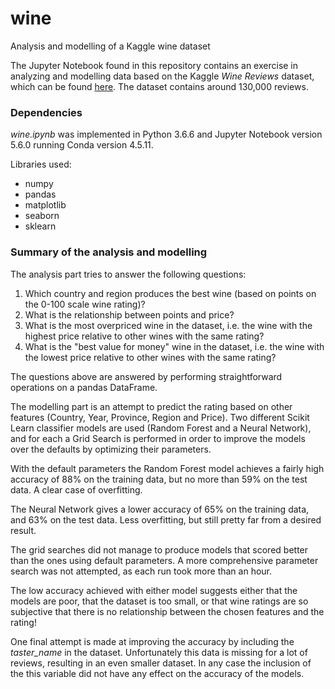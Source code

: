 # wine
Analysis and modelling of a Kaggle wine dataset

The Jupyter Notebook found in this repository contains an exercise in analyzing and modelling data based on the Kaggle _Wine Reviews_ dataset, which can be found [here](https://www.kaggle.com/zynicide/wine-reviews). The dataset contains around 130,000 reviews.


### Dependencies
 
_wine.ipynb_ was implemented in Python 3.6.6 and Jupyter Notebook version 5.6.0 running Conda version 4.5.11.

Libraries used:

* numpy
* pandas
* matplotlib
* seaborn
* sklearn


### Summary of the analysis and modelling

The analysis part tries to answer the following questions:

1. Which country and region produces the best wine (based on points on the 0-100 scale wine rating)?
2. What is the relationship between points and price?
3. What is the most overpriced wine in the dataset, i.e. the wine with the highest price relative to other wines with the same rating?
3. What is the "best value for money" wine in the dataset, i.e. the wine with the lowest price relative to other wines with the same rating?

The questions above are answered by performing straightforward operations on a pandas DataFrame.

The modelling part is an attempt to predict the rating based on other features (Country, Year, Province, Region and Price). Two different Scikit Learn classifier models are used (Random Forest and a Neural Network), and for each a Grid Search is performed in order to improve the models over the defaults by optimizing their parameters. 

With the default parameters the Random Forest model achieves a fairly high accuracy of 88% on the training data, but no more than 59% on the test data. A clear case of overfitting.

The Neural Network gives a lower accuracy of 65% on the training data, and 63% on the test data. Less overfitting, but still pretty far from a desired result.

The grid searches did not manage to produce models that scored better than the ones using default parameters. A more comprehensive parameter search was not attempted, as each run took more than an hour.

The low accuracy achieved with either model suggests either that the models are poor, that the dataset is too small, or that wine ratings are so subjective that there is no relationship between the chosen features and the rating!

One final attempt is made at improving the accuracy by including the _taster_name_ in the dataset. Unfortunately this data is missing for a lot of reviews, resulting in an even smaller dataset. In any case the inclusion of the this variable did not have any effect on the accuracy of the models.

